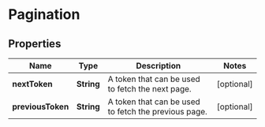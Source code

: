 
# Pagination

## Properties
Name | Type | Description | Notes
------------ | ------------- | ------------- | -------------
**nextToken** | **String** | A token that can be used to fetch the next page. |  [optional]
**previousToken** | **String** | A token that can be used to fetch the previous page. |  [optional]



